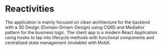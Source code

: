# Reactivities

The application is mainly focused on clean architecture for the backend with a 3D Design (Domain-Driven-Design) using CQRS and Mediatior pattern for the business logic.
The client app is a modern React Application using hooks to tap into lifecycle methods with functional components and centralized state management (mutable) with MobX.
